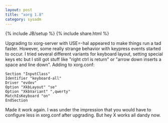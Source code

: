 ```yaml
---
layout: post
title: "xorg 1.8"
category: sysadm
---
```

{% include JB/setup %}
{% include share.html %}

Upgrading to xorg-server with USE=-hal appeared to make things run a
tad faster.  However, some really strange behavior with keypress
events started to occur. I tried several different variants for
keyboard layout, setting special keys etc but I still got stuff like
"right ctrl is return" or "arrow down inserts a space and line
down". Adding to xorg.conf:


    Section "InputClass"
    Identifier "keyboard-all"
    Driver "evdev"
    Option "XkbLayout" "se"
    Option "XkbVariant" ",qwerty"
    MatchIsKeyboard "on"
    EndSection


Made it work again. I was under the impression that you would have to
configure less in xorg.conf after upgrading. But hey X works all dandy
now.
